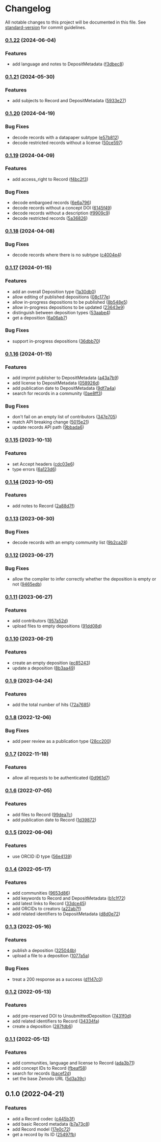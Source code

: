 # Changelog

All notable changes to this project will be documented in this file. See [standard-version](https://github.com/conventional-changelog/standard-version) for commit guidelines.

### [0.1.22](https://github.com/thewilkybarkid/zenodo-ts/compare/v0.1.21...v0.1.22) (2024-06-04)


### Features

* add language and notes to DepositMetadata ([f3dbec8](https://github.com/thewilkybarkid/zenodo-ts/commit/f3dbec82c6217c24bc880d6db218f0c59cae5541))

### [0.1.21](https://github.com/thewilkybarkid/zenodo-ts/compare/v0.1.20...v0.1.21) (2024-05-30)


### Features

* add subjects to Record and DepositMetadata ([5933e27](https://github.com/thewilkybarkid/zenodo-ts/commit/5933e27fb479f2fea9c09b4f7051a6e6dda16e8d))

### [0.1.20](https://github.com/thewilkybarkid/zenodo-ts/compare/v0.1.19...v0.1.20) (2024-04-19)


### Bug Fixes

* decode records with a datapaper subtype ([e57b812](https://github.com/thewilkybarkid/zenodo-ts/commit/e57b8122d6edfe1fb0dd0f49ed277a9180b53985))
* decode restricted records without a license ([50ce597](https://github.com/thewilkybarkid/zenodo-ts/commit/50ce5971a20dff1275a2a0fb69497c94377e67b2))

### [0.1.19](https://github.com/thewilkybarkid/zenodo-ts/compare/v0.1.18...v0.1.19) (2024-04-09)


### Features

* add access_right to Record ([f4bc2f3](https://github.com/thewilkybarkid/zenodo-ts/commit/f4bc2f32a65517eb422245efe49da42b8f5df8b2))


### Bug Fixes

* decode embargoed records ([6e6a796](https://github.com/thewilkybarkid/zenodo-ts/commit/6e6a7969cc349c212f556cd4f08d16bfcc37166f))
* decode records without a concept DOI ([6145f49](https://github.com/thewilkybarkid/zenodo-ts/commit/6145f49fe751be5de31cdc5c1060f43b9cf1e723))
* decode records without a description ([f9909c9](https://github.com/thewilkybarkid/zenodo-ts/commit/f9909c95cadea083f7c6f233a731a660f45a5190))
* decode restricted records ([5a36826](https://github.com/thewilkybarkid/zenodo-ts/commit/5a36826dbe81d6b4e33f5eda69c89868e8ec9875))

### [0.1.18](https://github.com/thewilkybarkid/zenodo-ts/compare/v0.1.17...v0.1.18) (2024-04-08)


### Bug Fixes

* decode records where there is no subtype ([c4004e4](https://github.com/thewilkybarkid/zenodo-ts/commit/c4004e43b81c523072a33a41117c3d181b76b643))

### [0.1.17](https://github.com/thewilkybarkid/zenodo-ts/compare/v0.1.16...v0.1.17) (2024-01-15)


### Features

* add an overall Deposition type ([1a30db0](https://github.com/thewilkybarkid/zenodo-ts/commit/1a30db0677d153708285dff9173c65fc9b90eff4))
* allow editing of published depositions ([08c177e](https://github.com/thewilkybarkid/zenodo-ts/commit/08c177eee86007df2264b068f0e22e0e5339170f))
* allow in-progress depositions to be published ([8b548e5](https://github.com/thewilkybarkid/zenodo-ts/commit/8b548e5c76ef021faf0fb5dcccf3c58fe127904f))
* allow in-progress depositions to be updated ([23643e9](https://github.com/thewilkybarkid/zenodo-ts/commit/23643e912c9f7b40386809966f56979021fa0850))
* distinguish between deposition types ([53aabe4](https://github.com/thewilkybarkid/zenodo-ts/commit/53aabe4860dce73d0e5bf9551457279de3dd67b2))
* get a deposition ([6a06ab7](https://github.com/thewilkybarkid/zenodo-ts/commit/6a06ab78517b1093f6583a3a0373a87b1a03d887))


### Bug Fixes

* support in-progress depositions ([36dbb70](https://github.com/thewilkybarkid/zenodo-ts/commit/36dbb706448aadead518c2c048c43d91643fceba))

### [0.1.16](https://github.com/thewilkybarkid/zenodo-ts/compare/v0.1.15...v0.1.16) (2024-01-15)


### Features

* add imprint publisher to DepositMetadata ([a43a7b9](https://github.com/thewilkybarkid/zenodo-ts/commit/a43a7b93783eb87d767107d1eb0e86c108444e1d))
* add license to DepositMetadata ([058926d](https://github.com/thewilkybarkid/zenodo-ts/commit/058926dae7525a963b56e0be319e690d7ce57853))
* add publication date to DepositMetadata ([9df7a4a](https://github.com/thewilkybarkid/zenodo-ts/commit/9df7a4a560f9361b99dcf5aca29ba610b97070c2))
* search for records in a community ([0ae8ff3](https://github.com/thewilkybarkid/zenodo-ts/commit/0ae8ff33b0f7bfce920dc6c8f0be0eab694f7757))


### Bug Fixes

* don't fail on an empty list of contributors ([347e705](https://github.com/thewilkybarkid/zenodo-ts/commit/347e705cc7889f1d9e510fe02f930defda67bd3e))
* match API breaking change ([5015e21](https://github.com/thewilkybarkid/zenodo-ts/commit/5015e214805a90678b6dda78bbee680b2f5c1b50))
* update records API path ([9bbada6](https://github.com/thewilkybarkid/zenodo-ts/commit/9bbada6cb891aead9fe4b919a2b1c144eb85e14b))

### [0.1.15](https://github.com/thewilkybarkid/zenodo-ts/compare/v0.1.14...v0.1.15) (2023-10-13)


### Features

* set Accept headers ([cdc03e6](https://github.com/thewilkybarkid/zenodo-ts/commit/cdc03e6e180a59d0ef3ed7ee41ca5b4b942c12b4))
* type errors ([6a123d6](https://github.com/thewilkybarkid/zenodo-ts/commit/6a123d6b47e548ad4298bbee62706c185900d8c7))

### [0.1.14](https://github.com/thewilkybarkid/zenodo-ts/compare/v0.1.13...v0.1.14) (2023-10-05)


### Features

* add notes to Record ([2a88d7f](https://github.com/thewilkybarkid/zenodo-ts/commit/2a88d7f19ddbf95b25c3066f9c98af0ce117a7b6))

### [0.1.13](https://github.com/thewilkybarkid/zenodo-ts/compare/v0.1.12...v0.1.13) (2023-06-30)


### Bug Fixes

* decode records with an empty community list ([9b2ca28](https://github.com/thewilkybarkid/zenodo-ts/commit/9b2ca280a61e7d0fdaae9437221f700d35efd40d))

### [0.1.12](https://github.com/thewilkybarkid/zenodo-ts/compare/v0.1.11...v0.1.12) (2023-06-27)


### Bug Fixes

* allow the compiler to infer correctly whether the deposition is empty or not ([9465edb](https://github.com/thewilkybarkid/zenodo-ts/commit/9465edba8cc17df340bdcf695bb76ec660e16775))

### [0.1.11](https://github.com/thewilkybarkid/zenodo-ts/compare/v0.1.10...v0.1.11) (2023-06-27)


### Features

* add contributors ([957a52d](https://github.com/thewilkybarkid/zenodo-ts/commit/957a52d5cb03bf049632ecdf7b65abf24ffe0e7c))
* upload files to empty depositions ([91dd08d](https://github.com/thewilkybarkid/zenodo-ts/commit/91dd08de836216598463f419ce8d69bb542371c1))

### [0.1.10](https://github.com/thewilkybarkid/zenodo-ts/compare/v0.1.9...v0.1.10) (2023-06-21)


### Features

* create an empty deposition ([ec85243](https://github.com/thewilkybarkid/zenodo-ts/commit/ec85243cb7975f9050e395a7117a2b07ae311058))
* update a deposition ([8b3aa49](https://github.com/thewilkybarkid/zenodo-ts/commit/8b3aa49cd134f4d9bbdbf1c98187dc35d28b80d2))

### [0.1.9](https://github.com/thewilkybarkid/zenodo-ts/compare/v0.1.8...v0.1.9) (2023-04-24)


### Features

* add the total number of hits ([72a7685](https://github.com/thewilkybarkid/zenodo-ts/commit/72a768548d601a7b31cf36b26ea564ebd77a4d53))

### [0.1.8](https://github.com/thewilkybarkid/zenodo-ts/compare/v0.1.7...v0.1.8) (2022-12-06)


### Bug Fixes

* add peer review as a publication type ([28cc200](https://github.com/thewilkybarkid/zenodo-ts/commit/28cc200a534c2d739cd0a51c5e1b5b59a07df383))

### [0.1.7](https://github.com/thewilkybarkid/zenodo-ts/compare/v0.1.6...v0.1.7) (2022-11-18)


### Features

* allow all requests to be authenticated ([0d961d7](https://github.com/thewilkybarkid/zenodo-ts/commit/0d961d7295f51b56908bf827b43e8a3a02d33fec))

### [0.1.6](https://github.com/thewilkybarkid/zenodo-ts/compare/v0.1.5...v0.1.6) (2022-07-05)


### Features

* add files to Record ([99dea7c](https://github.com/thewilkybarkid/zenodo-ts/commit/99dea7c5df46660ee4cd2f0383f39c138ea08091))
* add publication date to Record ([1d39872](https://github.com/thewilkybarkid/zenodo-ts/commit/1d398720bf8deda7c2b48551f120802fbac7f7a6))

### [0.1.5](https://github.com/thewilkybarkid/zenodo-ts/compare/v0.1.4...v0.1.5) (2022-06-06)


### Features

* use ORCID iD type ([56e4139](https://github.com/thewilkybarkid/zenodo-ts/commit/56e4139b3e8390425291af936387ecf8d03fd0be))

### [0.1.4](https://github.com/thewilkybarkid/zenodo-ts/compare/v0.1.3...v0.1.4) (2022-05-17)


### Features

* add communities ([9653d86](https://github.com/thewilkybarkid/zenodo-ts/commit/9653d868661716424c5b3eaad6aa928ff677a42f))
* add keywords to Record and DepositMetadata ([b1c1f72](https://github.com/thewilkybarkid/zenodo-ts/commit/b1c1f720f6d5641c8a93f2a21d7c45a484f522d1))
* add latest links to Record ([33dce45](https://github.com/thewilkybarkid/zenodo-ts/commit/33dce4569b77ebcac046de9b21e3e72fb4f25be9))
* add ORCIDs to creators ([a22ab7f](https://github.com/thewilkybarkid/zenodo-ts/commit/a22ab7f748e5925ed30741e3dedef29f0a82a04b))
* add related identifiers to DepositMetadata ([d8d0e72](https://github.com/thewilkybarkid/zenodo-ts/commit/d8d0e728a1f7d633665a68fb4772c068e15617ec))

### [0.1.3](https://github.com/thewilkybarkid/zenodo-ts/compare/v0.1.2...v0.1.3) (2022-05-16)


### Features

* publish a deposition ([325044b](https://github.com/thewilkybarkid/zenodo-ts/commit/325044b2fe13062fcbda9602a1132767dfd51fd9))
* upload a file to a deposition ([1077a5a](https://github.com/thewilkybarkid/zenodo-ts/commit/1077a5ac4596ad30440116d7df16677b201059c5))


### Bug Fixes

* treat a 200 response as a success ([d1147c0](https://github.com/thewilkybarkid/zenodo-ts/commit/d1147c065968b1d01dc842c0b957b25066628f59))

### [0.1.2](https://github.com/thewilkybarkid/zenodo-ts/compare/v0.1.1...v0.1.2) (2022-05-13)


### Features

* add pre-reserved DOI to UnsubmittedDeposition ([7431f0d](https://github.com/thewilkybarkid/zenodo-ts/commit/7431f0d59f37debbc3ba38e27d2100aad49f7a6d))
* add related identifiers to Record ([34334fa](https://github.com/thewilkybarkid/zenodo-ts/commit/34334fa5f3bae739064cd2bcb7acc0b4c4f682cd))
* create a deposition ([287fdb6](https://github.com/thewilkybarkid/zenodo-ts/commit/287fdb63edaf21c5e70545d1e0b9dab1efc00d45))

### [0.1.1](https://github.com/thewilkybarkid/zenodo-ts/compare/v0.1.0...v0.1.1) (2022-05-12)


### Features

* add communities, language and license to Record ([ada3b71](https://github.com/thewilkybarkid/zenodo-ts/commit/ada3b71e689668694ae8734f070b2b2b18cd470c))
* add concept IDs to Record ([fbeaf58](https://github.com/thewilkybarkid/zenodo-ts/commit/fbeaf5867e8888685e24911ba10c1ecaf8fbf91f))
* search for records ([bacef2d](https://github.com/thewilkybarkid/zenodo-ts/commit/bacef2d33033602551234fbae5bc36f496627f8f))
* set the base Zenodo URL ([5d3a39c](https://github.com/thewilkybarkid/zenodo-ts/commit/5d3a39c6d4942504cad28731e4655ae6063493fd))

## 0.1.0 (2022-04-21)


### Features

* add a Record codec ([c445b3f](https://github.com/thewilkybarkid/zenodo-ts/commit/c445b3fd02ea7492c98e01a786f57d2adde8b2c4))
* add basic Record metadata ([b7a73c8](https://github.com/thewilkybarkid/zenodo-ts/commit/b7a73c80eb0b39770ce3ac8a39deefe898a0ee2c))
* add Record model ([17e0c72](https://github.com/thewilkybarkid/zenodo-ts/commit/17e0c72b2cf0bf07b06bcdc31365e60105481158))
* get a record by its ID ([25497fb](https://github.com/thewilkybarkid/zenodo-ts/commit/25497fb595f1c9c7301eda82d1587dac2a7cc94a))
